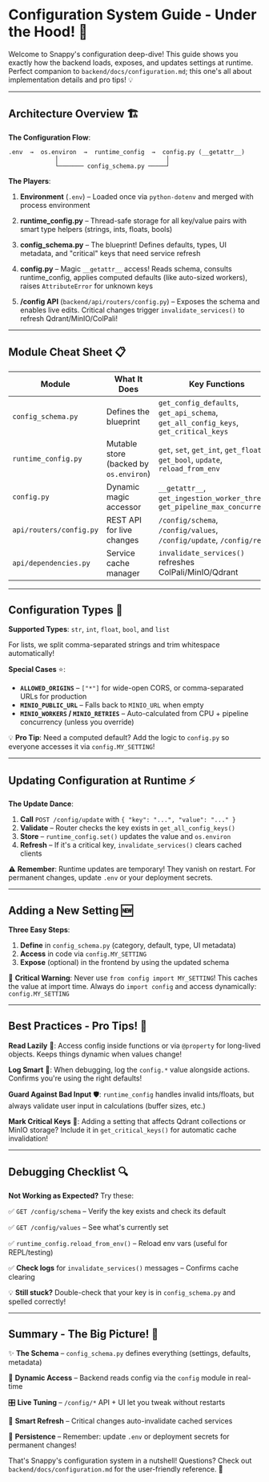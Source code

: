 # Configuration System Guide - Under the Hood! 🔧

Welcome to Snappy's configuration deep-dive! This guide shows you exactly how the backend loads, exposes, and updates settings at runtime. Perfect companion to `backend/docs/configuration.md`; this one's all about implementation details and pro tips! 💡

---

## Architecture Overview 🏗️

**The Configuration Flow**:
```
.env  →  os.environ  →  runtime_config  →  config.py (__getattr__)
             │                              │
             └─────── config_schema.py ─────┘
```

**The Players**:

1. **Environment** (`.env`) – Loaded once via `python-dotenv` and merged with process environment

2. **runtime_config.py** – Thread-safe storage for all key/value pairs with smart type helpers (strings, ints, floats, bools)

3. **config_schema.py** – The blueprint! Defines defaults, types, UI metadata, and "critical" keys that need service refresh

4. **config.py** – Magic `__getattr__` access! Reads schema, consults runtime_config, applies computed defaults (like auto-sized workers), raises `AttributeError` for unknown keys

5. **/config API** (`backend/api/routers/config.py`) – Exposes the schema and enables live edits. Critical changes trigger `invalidate_services()` to refresh Qdrant/MinIO/ColPali!

---

## Module Cheat Sheet 📋

| Module | What It Does | Key Functions |
|--------|--------------|---------------|
| `config_schema.py` | Defines the blueprint | `get_config_defaults`, `get_api_schema`, `get_all_config_keys`, `get_critical_keys` |
| `runtime_config.py` | Mutable store (backed by `os.environ`) | `get`, `set`, `get_int`, `get_float`, `get_bool`, `update`, `reload_from_env` |
| `config.py` | Dynamic magic accessor | `__getattr__`, `get_ingestion_worker_threads`, `get_pipeline_max_concurrency` |
| `api/routers/config.py` | REST API for live changes | `/config/schema`, `/config/values`, `/config/update`, `/config/reset` |
| `api/dependencies.py` | Service cache manager | `invalidate_services()` refreshes ColPali/MinIO/Qdrant |

---

## Configuration Types 🎨

**Supported Types**: `str`, `int`, `float`, `bool`, and `list`

For lists, we split comma-separated strings and trim whitespace automatically!

**Special Cases** ⭐:

- **`ALLOWED_ORIGINS`** – `["*"]` for wide-open CORS, or comma-separated URLs for production
- **`MINIO_PUBLIC_URL`** – Falls back to `MINIO_URL` when empty
- **`MINIO_WORKERS` / `MINIO_RETRIES`** – Auto-calculated from CPU + pipeline concurrency (unless you override)

💡 **Pro Tip**: Need a computed default? Add the logic to `config.py` so everyone accesses it via `config.MY_SETTING`!

---

## Updating Configuration at Runtime ⚡

**The Update Dance**:

1. **Call** `POST /config/update` with `{ "key": "...", "value": "..." }`
2. **Validate** – Router checks the key exists in `get_all_config_keys()`
3. **Store** – `runtime_config.set()` updates the value and `os.environ`
4. **Refresh** – If it's a critical key, `invalidate_services()` clears cached clients

⚠️ **Remember**: Runtime updates are temporary! They vanish on restart. For permanent changes, update `.env` or your deployment secrets.

---

## Adding a New Setting 🆕

**Three Easy Steps**:

1. **Define** in `config_schema.py` (category, default, type, UI metadata)
2. **Access** in code via `config.MY_SETTING`
3. **Expose** (optional) in the frontend by using the updated schema

🚨 **Critical Warning**: Never use `from config import MY_SETTING`! This caches the value at import time. Always do `import config` and access dynamically: `config.MY_SETTING`

---

## Best Practices - Pro Tips! 🌟

**Read Lazily** 🦥: Access config inside functions or via `@property` for long-lived objects. Keeps things dynamic when values change!

**Log Smart** 📝: When debugging, log the `config.*` value alongside actions. Confirms you're using the right defaults!

**Guard Against Bad Input** 🛡️: `runtime_config` handles invalid ints/floats, but always validate user input in calculations (buffer sizes, etc.)

**Mark Critical Keys** 🚨: Adding a setting that affects Qdrant collections or MinIO storage? Include it in `get_critical_keys()` for automatic cache invalidation!

---

## Debugging Checklist 🔍

**Not Working as Expected?** Try these:

✅ `GET /config/schema` – Verify the key exists and check its default

✅ `GET /config/values` – See what's currently set

✅ `runtime_config.reload_from_env()` – Reload env vars (useful for REPL/testing)

✅ **Check logs** for `invalidate_services()` messages – Confirms cache clearing

💡 **Still stuck?** Double-check that your key is in `config_schema.py` and spelled correctly!

---

## Summary - The Big Picture! 🎯

✨ **The Schema** – `config_schema.py` defines everything (settings, defaults, metadata)

🔧 **Dynamic Access** – Backend reads config via the `config` module in real-time

🎛️ **Live Tuning** – `/config/*` API + UI let you tweak without restarts

🔄 **Smart Refresh** – Critical changes auto-invalidate cached services

💾 **Persistence** – Remember: update `.env` or deployment secrets for permanent changes!

That's Snappy's configuration system in a nutshell! Questions? Check out `backend/docs/configuration.md` for the user-friendly reference. 🚀
